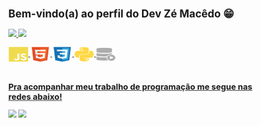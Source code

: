 ## Bem-vindo(a) ao perfil do Dev Zé Macêdo 😁

 <div>
   <a href="https://github.com/Jose-Macedo2070">
   <img height="180em" src="https://github-readme-stats.vercel.app/api?username=Jose-Macedo2070&show_icons=true&theme=tokyonight&include_all_commits=true&count_private=true"/>
   <img height="180em" src="https://github-readme-stats.vercel.app/api/top-langs/?username=Jose-Macedo2070&layout=compact&langs_count=6&theme=tokyonight"/>
</div>
    
<div style="display: inline_block"><br>
  <img align="center" alt="Js" height="30" width="40" src="https://raw.githubusercontent.com/devicons/devicon/master/icons/javascript/javascript-plain.svg">
  <img align="center" alt="HTML" height="30" width="40" src="https://raw.githubusercontent.com/devicons/devicon/master/icons/html5/html5-original.svg">
  <img align="center" alt="CSS" height="30" width="40" src="https://raw.githubusercontent.com/devicons/devicon/master/icons/css3/css3-original.svg">
 <img align="center" alt="python" height="30" width="40"  src="https://raw.githubusercontent.com/devicons/devicon/master/icons/python/python-plain.svg" >
  <img align="center" alt="sql" height="30" width="40" src="https://github.com/devicons/devicon/blob/master/icons/sqldeveloper/sqldeveloper-plain.svg">
</div>
 
<br>
 
### Pra acompanhar meu trabalho de programação me segue nas redes abaixo!
 
<div> 
  
  <a href="https://www.instagram.com/zemacedo.dev/" target="_blank"><img src="https://img.shields.io/badge/-Instagram-%23E4405F?style=for-the-badge&logo=instagram&logoColor=white" target="_blank"></a>
    <a href="https://linkedin.com/in/josé-macêdo-13613b291" target="_blank"><img src="https://img.shields.io/badge/-LinkedIn-%230077B5?style=for-the-badge&logo=linkedin&logoColor=white" target="_blank"></a>
</div>
